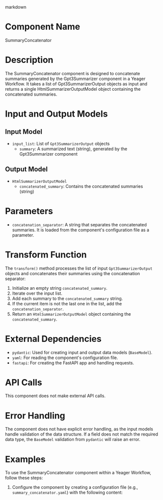 markdown
# Component Name

SummaryConcatenator

# Description

The SummaryConcatenator component is designed to concatenate summaries generated by the Gpt3Summarizer component in a Yeager Workflow. It takes a list of Gpt3SummarizerOutput objects as input and returns a single HtmlSummarizerOutputModel object containing the concatenated summaries.

# Input and Output Models

## Input Model

- `input_list`: List of `Gpt3SummarizerOutput` objects
  - `summary`: A summarized text (string), generated by the Gpt3Summarizer component

## Output Model

- `HtmlSummarizerOutputModel`
  - `concatenated_summary`: Contains the concatenated summaries (string)

# Parameters

- `concatenation_separator`: A string that separates the concatenated summaries. It is loaded from the component's configuration file as a parameter.

# Transform Function

The `transform()` method processes the list of input `Gpt3SummarizerOutput` objects and concatenates their summaries using the concatenation separator:

1. Initialize an empty string `concatenated_summary`.
2. Iterate over the input list.
3. Add each summary to the `concatenated_summary` string.
4. If the current item is not the last one in the list, add the `concatenation_separator`.
5. Return an `HtmlSummarizerOutputModel` object containing the `concatenated_summary`.

# External Dependencies

- `pydantic`: Used for creating input and output data models (`BaseModel`).
- `yaml`: For reading the component's configuration file.
- `fastapi`: For creating the FastAPI app and handling requests.

# API Calls

This component does not make external API calls.

# Error Handling

The component does not have explicit error handling, as the input models handle validation of the data structure. If a field does not match the required data type, the `BaseModel` validation from `pydantic` will raise an error.

# Examples

To use the SummaryConcatenator component within a Yeager Workflow, follow these steps:

1. Configure the component by creating a configuration file (e.g., `summary_concatenator.yaml`) with the following content:

